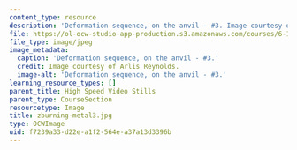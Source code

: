 ```yaml
---
content_type: resource
description: 'Deformation sequence, on the anvil - #3. Image courtesy of Arlis Reynolds.'
file: https://ol-ocw-studio-app-production.s3.amazonaws.com/courses/6-163-strobe-project-laboratory-fall-2005/f7239a33d22ea1f2564ea37a13d3396b_zburning-metal3.jpg
file_type: image/jpeg
image_metadata:
  caption: 'Deformation sequence, on the anvil - #3.'
  credit: Image courtesy of Arlis Reynolds.
  image-alt: 'Deformation sequence, on the anvil - #3.'
learning_resource_types: []
parent_title: High Speed Video Stills
parent_type: CourseSection
resourcetype: Image
title: zburning-metal3.jpg
type: OCWImage
uid: f7239a33-d22e-a1f2-564e-a37a13d3396b
---
```

